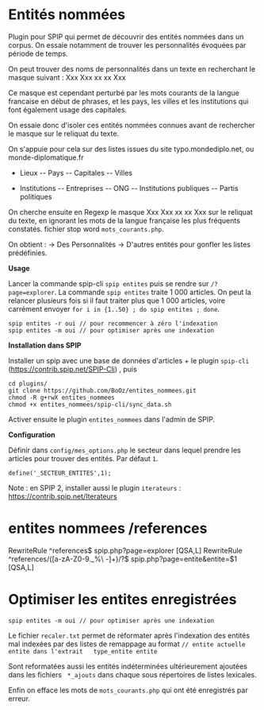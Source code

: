 # Entités nommées

Plugin pour SPIP qui permet de découvrir des entités nommées dans un corpus. On essaie notamment de trouver les personnalités évoquées par période de temps.

On peut trouver des noms de personnalités dans un texte en recherchant le masque suivant : Xxx Xxx xx xx Xxx

Ce masque est cependant perturbé par les mots courants de la langue francaise en début de phrases, et les pays, les villes et les institutions qui font également usage des capitales.

On essaie donc d'isoler ces entités nommées connues avant de rechercher le masque sur le reliquat du texte.

On s'appuie pour cela sur des listes issues du site typo.mondediplo.net, ou monde-diplomatique.fr
- Lieux
-- Pays
-- Capitales
-- Villes

- Institutions
-- Entreprises
-- ONG
-- Institutions publiques
-- Partis politiques

On cherche ensuite en Regexp le masque Xxx Xxx xx xx Xxx sur le reliquat du texte, en ignorant les mots de la langue française les plus fréquents constatés. fichier stop word  ``mots_courants.php``.

On obtient :
-> Des Personnalités
-> D'autres entités pour gonfler les listes prédéfinies.

**Usage**

Lancer la commande spip-cli `spip entites` puis se rendre sur `/?page=explorer`. La commande `spip entites` traite 1 000 articles. On peut la relancer plusieurs fois si il faut traiter plus que 1 000 articles, voire carrément envoyer `for i in {1..50} ; do spip entites ; done`.

```
spip entites -r oui // pour recommencer à zéro l'indexation
spip entites -m oui // pour optimiser après une indexation
```

**Installation dans SPIP**

Installer un spip avec une base de données d'articles + le plugin `spip-cli` (https://contrib.spip.net/SPIP-Cli) , puis

```
cd plugins/
git clone https://github.com/BoOz/entites_nommees.git
chmod -R g+rwX entites_nommees
chmod +x entites_nommees/spip-cli/sync_data.sh
```

Activer ensuite le plugin `entites_nommees` dans l'admin de SPIP.

**Configuration**

Définir dans `config/mes_options.php` le secteur dans lequel prendre les articles pour trouver des entités. Par défaut `1`.
```
define('_SECTEUR_ENTITES',1);
```
Note : en SPIP 2, installer aussi le plugin `iterateurs` : https://contrib.spip.net/Iterateurs

# entites nommees /references
RewriteRule ^references$  spip.php?page=explorer [QSA,L]
RewriteRule ^references/([a-zA-Z0-9._%\ -]+)/?$  spip.php?page=entite&entite=$1 [QSA,L]

# Optimiser les entites enregistrées
```
spip entites -m oui // pour optimiser après une indexation
```
Le fichier ``recaler.txt`` permet de réformater après l'indexation des entités mal indexées par des listes de remappage au format ``// entite actuelle 	entite dans l'extrait	type_entite	entite``

Sont reformatées aussi les entités indéterminées ultérieurement ajoutées dans les fichiers `` *_ajouts`` dans chaque sous répertoires de listes lexicales.

Enfin on efface les mots de ``mots_courants.php`` qui ont été enregistrés par erreur.



